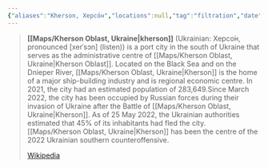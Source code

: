 ```yaml
---
{"aliases":"Kherson, Херсо́н","locations":null,"tag":"filtration","date":null,"dg-home":false,"dg-publish":true,"dg-pass-frontmatter":true,"location":[46.6412644,32.625794],"permalink":"/maps/kherson-hersonska-miska-gromada-kherson-raion-kherson-oblast-73000-73480-ukraine/","dgHomeLink":true,"dgPassFrontmatter":true}
---
```


> **[[Maps/Kherson Oblast, Ukraine|kherson]]** (Ukrainian: Херсо́н, pronounced [xerˈsɔn] (listen)) is a port city in the south of Ukraine that serves as the administrative centre of [[Maps/Kherson Oblast, Ukraine|Kherson Oblast]]. Located on the Black Sea and on the Dnieper River, [[Maps/Kherson Oblast, Ukraine|Kherson]] is the home of a major ship-building industry and is regional economic centre. In 2021, the city had an estimated population of 283,649.Since March 2022, the city has been occupied by Russian forces during their invasion of Ukraine after the Battle of [[Maps/Kherson Oblast, Ukraine|Kherson]]. As of 25 May 2022, the Ukrainian authorities estimated that 45% of its inhabitants had fled the city. [[Maps/Kherson Oblast, Ukraine|Kherson]] has been the centre of the 2022 Ukrainian southern counteroffensive.
>
> [Wikipedia](https://en.wikipedia.org/wiki/Kherson)

